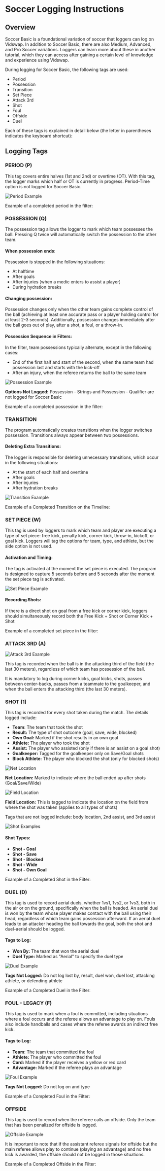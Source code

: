 # Soccer Logging Instructions

## Overview

Soccer Basic is a foundational variation of soccer that loggers can log on Vidswap. In addition to Soccer Basic, there are also Medium, Advanced, and Pro Soccer variations. Loggers can learn more about these in another tutorial, which they can access after gaining a certain level of knowledge and experience using Vidswap.

During logging for Soccer Basic, the following tags are used:
- Period
- Possession
- Transition
- Set Piece
- Attack 3rd
- Shot
- Foul
- Offside
- Duel

Each of these tags is explained in detail below (the letter in parentheses indicates the keyboard shortcut):

## Logging Tags

### PERIOD (P)

This tag covers entire halves (1st and 2nd) or overtime (OT). With this tag, the logger marks which half or OT is currently in progress. Period-Time option is not logged for Soccer Basic.

![Period Example](../../images/soccer_image_01.png)

Example of a completed period in the filter:

### POSSESSION (Q)

The possession tag allows the logger to mark which team possesses the ball. Pressing Q twice will automatically switch the possession to the other team.

#### When possession ends:
Possession is stopped in the following situations:
- At halftime
- After goals
- After injuries (when a medic enters to assist a player)
- During hydration breaks

#### Changing possession:
Possession changes only when the other team gains complete control of the ball (achieving at least one accurate pass or a player holding control for at least 2-3 seconds). Additionally, possession changes immediately after the ball goes out of play, after a shot, a foul, or a throw-in.

#### Possession Sequence in Filters:
In the filter, team possessions typically alternate, except in the following cases:
- End of the first half and start of the second, when the same team had possession last and starts with the kick-off
- After an injury, when the referee returns the ball to the same team

![Possession Example](../../images/soccer_image_02.png)

**Options Not Logged:** Possession - Strings and Possession - Qualifier are not logged for Soccer Basic

Example of a completed possession in the filter:

### TRANSITION

The program automatically creates transitions when the logger switches possession. Transitions always appear between two possessions.

#### Deleting Extra Transitions:
The logger is responsible for deleting unnecessary transitions, which occur in the following situations:
- At the start of each half and overtime
- After goals
- After injuries
- After hydration breaks

![Transition Example](../../images/soccer_image_03.png)

Example of a Completed Transition on the Timeline:

### SET PIECE (W)

This tag is used by loggers to mark which team and player are executing a type of set piece: free kick, penalty kick, corner kick, throw-in, kickoff, or goal kick. Loggers will tag the options for team, type, and athlete, but the side option is not used.

#### Activation and Timing:
The tag is activated at the moment the set piece is executed. The program is designed to capture 5 seconds before and 5 seconds after the moment the set piece tag is activated.

![Set Piece Example](../../images/soccer_image_04.png)

#### Recording Shots:
If there is a direct shot on goal from a free kick or corner kick, loggers should simultaneously record both the Free Kick + Shot or Corner Kick + Shot

Example of a completed set piece in the filter:

### ATTACK 3RD (A)

![Attack 3rd Example](../../images/soccer_image_05.png)

This tag is recorded when the ball is in the attacking third of the field (the last 30 meters), regardless of which team has possession of the ball.

It is mandatory to log during corner kicks, goal kicks, shots, passes between center-backs, passes from a teammate to the goalkeeper, and when the ball enters the attacking third (the last 30 meters).

### SHOT (1)

This tag is recorded for every shot taken during the match. The details logged include:
- **Team:** The team that took the shot
- **Result:** The type of shot outcome (goal, save, wide, blocked)
- **Own Goal:** Marked if the shot results in an own goal
- **Athlete:** The player who took the shot
- **Assist:** The player who assisted (only if there is an assist on a goal shot)
- **Goalkeeper:** Tagged for the goalkeeper only on Save/Goal shots
- **Block Athlete:** The player who blocked the shot (only for blocked shots)

![Net Location](../../images/soccer_image_06.png)

**Net Location:** Marked to indicate where the ball ended up after shots (Goal/Save/Wide)

![Field Location](../../images/soccer_image_07.png)

**Field Location:** This is tagged to indicate the location on the field from where the shot was taken (applies to all types of shots)

Tags that are not logged include: body location, 2nd assist, and 3rd assist

![Shot Examples](../../images/soccer_image_08.png)

#### Shot Types:
- **Shot - Goal**
- **Shot - Save**
- **Shot - Blocked**
- **Shot - Wide**
- **Shot - Own Goal**

Example of a Completed Shot in the Filter:

### DUEL (D)

This tag is used to record aerial duels, whether 1vs1, 1vs2, or 1vs3, both in the air or on the ground, specifically when the ball is headed. An aerial duel is won by the team whose player makes contact with the ball using their head, regardless of which team gains possession afterward. If an aerial duel leads to an attacker heading the ball towards the goal, both the shot and duel-aerial should be logged.

#### Tags to Log:
- **Won By:** The team that won the aerial duel
- **Duel Type:** Marked as "Aerial" to specify the duel type

![Duel Example](../../images/soccer_image_09.png)

**Tags Not Logged:** Do not log lost by, result, duel won, duel lost, attacking athlete, or defending athlete

Example of a Completed Duel in the Filter:

### FOUL - LEGACY (F)

This tag is used to mark when a foul is committed, including situations where a foul occurs and the referee allows an advantage to play on. Fouls also include handballs and cases where the referee awards an indirect free kick.

#### Tags to Log:
- **Team:** The team that committed the foul
- **Athlete:** The player who committed the foul
- **Card:** Marked if the player receives a yellow or red card
- **Advantage:** Marked if the referee plays an advantage

![Foul Example](../../images/soccer_image_10.png)

**Tags Not Logged:** Do not log on and type

Example of a Completed Foul in the Filter:

### OFFSIDE

This tag is used to record when the referee calls an offside. Only the team that has been penalized for offside is logged.

![Offside Example](../../images/soccer_image_11.png)

It is important to note that if the assistant referee signals for offside but the main referee allows play to continue (playing an advantage) and no free kick is awarded, the offside should not be logged in those situations.

Example of a Completed Offside in the Filter: 
